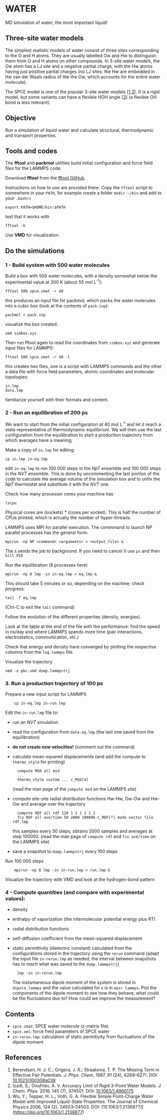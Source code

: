 # WATER

MD simulation of water, the most important liquid!

## Three-site water models

The simplest realistic models of water consist of three sites corresponding to the O and H atoms. They are usually labelled Ow and Hw to distinguish them from O and H atoms on other compounds. In 3-site water models, the Ow atom has a LJ site and a negative partial charge, with the Hw atoms having just positive partial charges (no LJ sites: the Hw are embedded in the van der Waals radius of the the Ow, which accounts for the entire water molecule).

The SPCE model is one of the popular 3-site water models [[1](#spce),[2](#opc3)]. It is a rigid model, but some variants can have a flexible HOH angle [[3](#flex)] (a flexible OH bond is less relevant).

## Objective

Run a simulation of liquid water and calculate structural, thermodynamic and transport properties.

## Tools and codes

The **fftool** and **packmol** utilities build initial configuration and force field files for the LAMMPS code.

Download **fftool** from the [fftool GitHub](https://github.com/paduagroup/fftool).

Instructions on how to use are provided there. Copy the `fftool` script to somewhere in your `PATH`, for example create a folder `mkdir ~/bin` and add to your `.bashrc`

    export PATH=$HOME/bin:$PATH

test that it works with

    fftool -h

Use **VMD** for visualization.


## Do the simulations

### 1 - Build system with 500 water molecules

Build a box with 500 water molecules, with a density somewhat below the experimental value at 300 K (about 55 mol L<sup>-1</sup>):

    fftool 500 spce.zmat -r 40

this produces an input file for packmol, which packs the water molecules into a cubic box (look at the contents of `pack.inp`):

    packmol < pack.inp

visualize the box created:

    vmd simbox.xyz

Then run fftool again to read the coordinates from `simbox.xyz` and generate input files for LAMMPS:

    fftool 500 spce.zmat -r 40 -l

this creates two files, one is a script with LAMMPS commands and the other a data file with force field parameters, atomic coordinates and molecular topologies:

    in.lmp
    data.lmp

familiarize yourself with their formats and content.


### 2 - Run an equilibration of 200 ps

We want to start from the initial configuration at 40 mol L<sup>-1</sup> and let it reach a state representative of thermodynamic equilibrium. We will then use the last configuration from the equilibration to start a production trajectory from which averages have a meaning.

Make a copy of `in.lmp` for editing

    cp in.lmp in-eq.lmp

edit `in-eq.lmp` to run 100 000 steps in the $NpT$ ensemble and 100 000 steps in the $NVT$ ensemble.
This is done by uncommenting the last portion of the code to calculate the average volume of the simulation box and to unfix the $NpT$ thermostat and substitute it with the $NVT$ one.

Check how many processor cores your machine has

    lscpu

 Physical cores are (sockets) * (cores per socket). This is half the number of CPUs printed, which is actually the number of hyper-threads.

LAMMPS uses MPI for parallel execution. The commmand to launch NP parallel processes has the general form:

    mpirun -np NP <command> <arguments> > <output_file> &

The `&` sends the job to background. If you need to cancel it use `ps` and then `kill PID`

Run the equilibration (8 processes here)

    mpirun -np 8 lmp -in in-eq.lmp > eq.lmp &

This should take 5 minutes or so, depending on the machine; check progress:

    tail -f eq.lmp

(Ctrl-C to exit the `tail` command)

Follow the evolution of the different properties (density, energies).

Look at the table at the end of the file with the performance: find the speed in ns/day and where LAMMPS spends more time (pair interactions, electrostatics, communication, etc.)

Check that energy and density have converged by plotting the respective columns from the `log.lammps` file.

Visualize the trajectory

    vmd -e pbc.vmd dump.lammpstrj


### 3. Run a production trajectory of 100 ps

Prepare a new input script for LAMMPS

        cp in-eq.lmp in-run.lmp

Edit the `in-run.lmp` file to:
* run an $NVT$ simulation
* read the configuration from `data.eq.lmp` (the last one saved from the equilibration)
* **do not create new velocities!** (comment out the command)
* calculate mean-squared displacements (and add the compute to `thermo_style` for printing)

        compute MSD all msd
        ...
        thermo_style custom ... c_MSD[4]

    (read the man page of the `compute msd` on the LAMMPS site)

* compute site-site radial distribution functions Hw-Hw, Ow-Ow and Hw-Ow and average over the trajectory

        compute RDF all rdf 120 1 1 2 2 1 2
        fix RDF all ave/time 50 2000 100000 c_RDF[*] mode vector file rdf.lmp

    this samples every 50 steps, obtains 2000 samples and averages at step 100000.
    (read the man page of `compute rdf` and `fix ave/time` on the LAMMPS site)

* save a snapshot to `dump.lammpstrj` every 100 steps

Run 100 000 steps

        mpirun -np 8 lmp -in in-run.lmp > run.lmp &

Visualize the trajectory with VMD and look at the hydrogen-bond pattern


### 4 - Compute quantities (and compare with experimental values):

- density
- enthalpy of vaporization (the intermolecular potential energy plus RT)
- radial distribution functions 
- self-diffusion coefficient from the mean-squared displacement
- static permittivity (dielectric constant) calculated from the configurations stored in the trajectory using the `rerun` command (adapt the input file `in-rerun.lmp` as needed; the interval between snapshots has to mach what was saved to the `dump.lammpstrj`)

        lmp -in in-rerun.lmp

    The instantaneous dipole moment of the system is stored in `dipole.lammps` and the value calculated for $\epsilon$ is in `epsr.lammps`. Plot the components of the dipole moment to see how they behave, what could be the fluctuations due to? How could we improve the measurement?


## Contents

- `spce.zmat`: SPCE water molecule (z-matrix file)
- `spce.xml`: force field parameters of SPCE water
- `in-rerun.lmp`: calculation of static permitivity from fluctuations of the dipole moment


## References

1. <a id="spce" /> Berendsen, H. J. C.; Grigera, J. R.; Straatsma, T. P. The Missing Term in Effective Pair Potentials. *J. Phys. Chem.* 1987, 91 (24), 6269–6271. DOI: [10.1021/j100308a038](https://doi.org/10.1021/j100308a038)
2. <a id="opc3" /> Izadi, S.; Onufriev, A. V. Accuracy Limit of Rigid 3-Point Water Models. *J. Chem. Phys.* 2016, 145 (7), 074501. DOI: [10.1063/1.4960175](https://doi.org/10.1063/1.4960175)
3. <a id="flex" /> Wu, Y.; Tepper, H. L.; Voth, G. A. Flexible Simple Point-Charge Water Model with Improved Liquid-State Properties. The Journal of Chemical Physics 2006, 124 (2), 24503–24503. DOI: [10.1063/1.2136877]](https://doi.org/10.1063/1.2136877)

